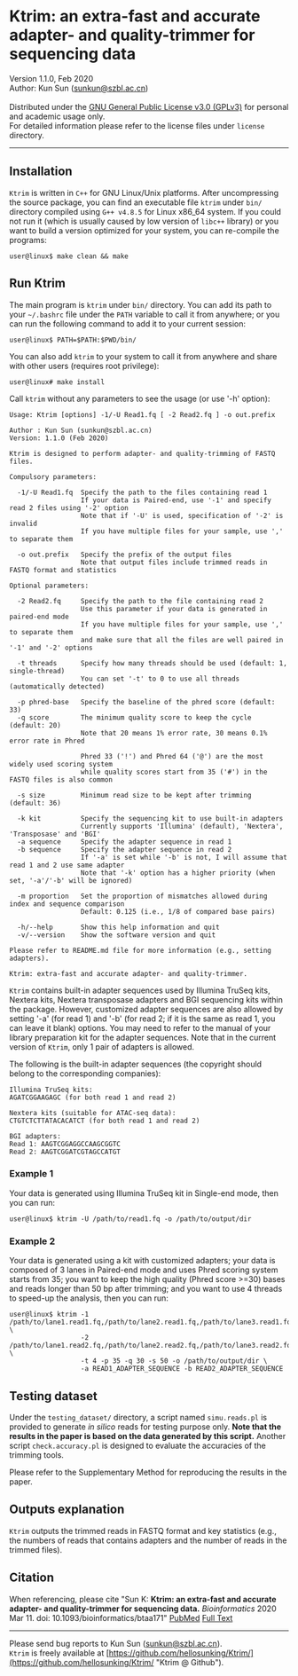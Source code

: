 
# Ktrim: an extra-fast and accurate adapter- and quality-trimmer for sequencing data
Version 1.1.0, Feb 2020<br />
Author: Kun Sun \(sunkun@szbl.ac.cn\)<br />
<br />
Distributed under the
[GNU General Public License v3.0 \(GPLv3\)](https://www.gnu.org/licenses/gpl-3.0.en.html "GPLv3")
for personal and academic usage only.<br />
For detailed information please refer to the license files under `license` directory.

---

## Installation
`Ktrim` is written in `C++` for GNU Linux/Unix platforms. After uncompressing the source package, you
can find an executable file `ktrim` under `bin/` directory compiled using `G++ v4.8.5` for Linux x86_64
system. If you could not run it (which is usually caused by low version of `libc++` library) or you want
to build a version optimized for your system, you can re-compile the programs:
```
user@linux$ make clean && make
```

## Run Ktrim
The main program is `ktrim` under `bin/` directory. You can add its path to your `~/.bashrc` file under
the `PATH` variable to call it from anywhere; or you can run the following command to add it to your
current session:
```
user@linux$ PATH=$PATH:$PWD/bin/
```

You can also add `ktrim` to your system to call it from anywhere and share with other users (requires
root privilege):
```
user@linux# make install
```

Call `ktrim` without any parameters to see the usage (or use '-h' option):
```
Usage: Ktrim [options] -1/-U Read1.fq [ -2 Read2.fq ] -o out.prefix

Author : Kun Sun (sunkun@szbl.ac.cn)
Version: 1.1.0 (Feb 2020)

Ktrim is designed to perform adapter- and quality-trimming of FASTQ files.

Compulsory parameters:

  -1/-U Read1.fq  Specify the path to the files containing read 1
                  If your data is Paired-end, use '-1' and specify read 2 files using '-2' option
                  Note that if '-U' is used, specification of '-2' is invalid
                  If you have multiple files for your sample, use ',' to separate them

  -o out.prefix   Specify the prefix of the output files
                  Note that output files include trimmed reads in FASTQ format and statistics

Optional parameters:

  -2 Read2.fq     Specify the path to the file containing read 2
                  Use this parameter if your data is generated in paired-end mode
                  If you have multiple files for your sample, use ',' to separate them
                  and make sure that all the files are well paired in '-1' and '-2' options

  -t threads      Specify how many threads should be used (default: 1, single-thread)
                  You can set '-t' to 0 to use all threads (automatically detected)

  -p phred-base   Specify the baseline of the phred score (default: 33)
  -q score        The minimum quality score to keep the cycle (default: 20)
                  Note that 20 means 1% error rate, 30 means 0.1% error rate in Phred

                  Phred 33 ('!') and Phred 64 ('@') are the most widely used scoring system
                  while quality scores start from 35 ('#') in the FASTQ files is also common

  -s size         Minimum read size to be kept after trimming (default: 36)

  -k kit          Specify the sequencing kit to use built-in adapters
                  Currently supports 'Illumina' (default), 'Nextera', 'Transposase' and 'BGI'
  -a sequence     Specify the adapter sequence in read 1
  -b sequence     Specify the adapter sequence in read 2
                  If '-a' is set while '-b' is not, I will assume that read 1 and 2 use same adapter
                  Note that '-k' option has a higher priority (when set, '-a'/'-b' will be ignored)

  -m proportion   Set the proportion of mismatches allowed during index and sequence comparison
                  Default: 0.125 (i.e., 1/8 of compared base pairs)

  -h/--help       Show this help information and quit
  -v/--version    Show the software version and quit

Please refer to README.md file for more information (e.g., setting adapters).

Ktrim: extra-fast and accurate adapter- and quality-trimmer.
```

`Ktrim` contains built-in adapter sequences used by Illumina TruSeq kits, Nextera kits, Nextera transposase
adapters and BGI sequencing kits within the package. However, customized adapter sequences are also allowed
by setting '-a' (for read 1) and '-b' (for read 2; if it is the same as read 1, you can leave it blank)
options. You may need to refer to the manual of your library preparation kit for the adapter sequences.
Note that in the current version of `Ktrim`, only 1 pair of adapters is allowed.

The following is the built-in adapter sequences (the copyright should belong to the corresponding companies):

```
Illumina TruSeq kits:
AGATCGGAAGAGC (for both read 1 and read 2)

Nextera kits (suitable for ATAC-seq data):
CTGTCTCTTATACACATCT (for both read 1 and read 2)

BGI adapters:
Read 1: AAGTCGGAGGCCAAGCGGTC
Read 2: AAGTCGGATCGTAGCCATGT
```

### Example 1
Your data is generated using Illumina TruSeq kit in Single-end mode, then you can run:
```
user@linux$ ktrim -U /path/to/read1.fq -o /path/to/output/dir
```

### Example 2
Your data is generated using a kit with customized adapters; your data is composed of 3 lanes in Paired-end
mode and uses Phred scoring system starts from 35; you want to keep the high quality (Phred score >=30)
bases and reads longer than 50 bp after trimming; and you want to use 4 threads to speed-up the analysis,
then you can run:
```
user@linux$ ktrim -1 /path/to/lane1.read1.fq,/path/to/lane2.read1.fq,/path/to/lane3.read1.fq \
                  -2 /path/to/lane1.read2.fq,/path/to/lane2.read2.fq,/path/to/lane3.read2.fq \
                  -t 4 -p 35 -q 30 -s 50 -o /path/to/output/dir \
                  -a READ1_ADAPTER_SEQUENCE -b READ2_ADAPTER_SEQUENCE
```

## Testing dataset
Under the `testing_dataset/` directory, a script named `simu.reads.pl` is provided to generate *in silico*
reads for testing purpose only. **Note that the results in the paper is based on the data generated by this
script.** Another script `check.accuracy.pl` is designed to evaluate the accuracies of the trimming tools.

Please refer to the Supplementary Method for reproducing the results in the paper.

## Outputs explanation
`Ktrim` outputs the trimmed reads in FASTQ format and key statistics (e.g., the numbers of reads that
contains adapters and the number of reads in the trimmed files).

## Citation
When referencing, please cite "Sun K: **Ktrim: an extra-fast and accurate adapter- and quality-trimmer
for sequencing data.** *Bioinformatics* 2020 Mar 11. doi: 10.1093/bioinformatics/btaa171"
[PubMed](https://www.ncbi.nlm.nih.gov/pubmed/32159761 "PubMed link")
[Full Text](https://doi.org/10.1093/bioinformatics/btaa171 "Full text on Bioinformatics journal")


---
Please send bug reports to Kun Sun \(sunkun@szbl.ac.cn\).<br />
`Ktrim` is freely available at
[https://github.com/hellosunking/Ktrim/](https://github.com/hellosunking/Ktrim/ "Ktrim @ Github").

